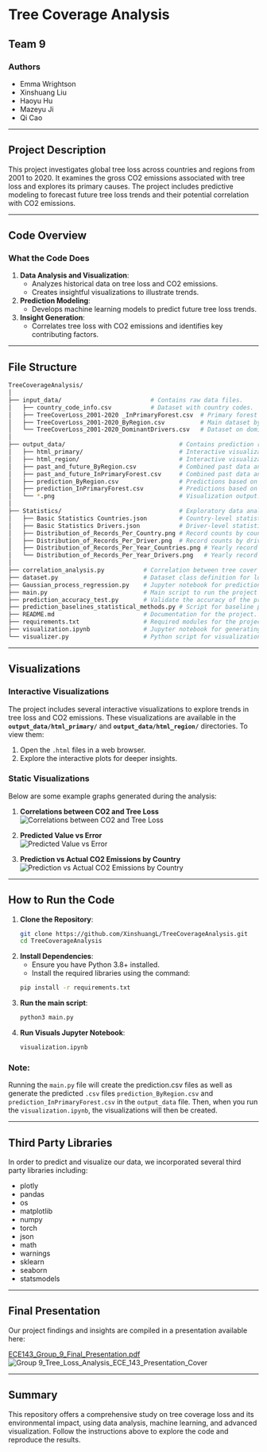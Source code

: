 # **Tree Coverage Analysis**

## **Team 9**

### **Authors**
- Emma Wrightson  
- Xinshuang Liu  
- Haoyu Hu  
- Mazeyu Ji  
- Qi Cao  

---

## **Project Description**
This project investigates global tree loss across countries and regions from 2001 to 2020. It examines the gross CO2 emissions associated with tree loss and explores its primary causes. The project includes predictive modeling to forecast future tree loss trends and their potential correlation with CO2 emissions.

---

## **Code Overview**
### What the Code Does
1. **Data Analysis and Visualization**:
   - Analyzes historical data on tree loss and CO2 emissions.
   - Creates insightful visualizations to illustrate trends.
2. **Prediction Modeling**:
   - Develops machine learning models to predict future tree loss trends.
3. **Insight Generation**:
   - Correlates tree loss with CO2 emissions and identifies key contributing factors.

---

## **File Structure**

```bash
TreeCoverageAnalysis/
│
├── input_data/                         # Contains raw data files.
│   ├── country_code_info.csv           # Dataset with country codes.
│   ├── TreeCoverLoss_2001-2020 _InPrimaryForest.csv  # Primary forest dataset.
│   ├── TreeCoverLoss_2001-2020_ByRegion.csv          # Main dataset by region.
│   └── TreeCoverLoss_2001-2020_DominantDrivers.csv   # Dataset on dominant drivers.
│
├── output_data/                                # Contains prediction results and visualizations.
│   ├── html_primary/                           # Interactive visualizations for tree cover loss and CO2.
│   ├── html_region/                            # Interactive visualizations for tree cover loss and CO2.
│   ├── past_and_future_ByRegion.csv            # Combined past data and prediction based on the main dataset.
│   ├── past_and_future_InPrimaryForest.csv     # Combined past data and prediction based on the primary forest dataset.
│   ├── prediction_ByRegion.csv                 # Predictions based on the main dataset.
│   ├── prediction_InPrimaryForest.csv          # Predictions based on the primary forest dataset.
│   └── *.png                                   # Visualization output.
│
├── Statistics/                                 # Exploratory data analysis and statistics.
│   ├── Basic Statistics Countries.json         # Country-level statistics on tree cover loss and CO2.
│   ├── Basic Statistics Drivers.json           # Driver-level statistics on tree cover loss and CO2.
│   ├── Distribution_of_Records_Per_Country.png # Record counts by country.
│   ├── Distribution_of_Records_Per_Driver.png  # Record counts by driver type.
│   ├── Distribution_of_Records_Per_Year_Countries.png # Yearly record counts by country.
│   └── Distribution_of_Records_Per_Year_Drivers.png   # Yearly record counts by driver type.
│
├── correlation_analysis.py           # Correlation between tree cover loss and CO2.
├── dataset.py                        # Dataset class definition for loading and preprocessing data.
├── Gaussian_process_regression.py    # Jupyter notebook for prediction modeling using Gaussian process regression.
├── main.py                           # Main script to run the project pipeline.
├── prediction_accuracy_test.py       # Validate the accuracy of the predicted tree cover loss.
├── prediction_baselines_statistical_methods.py # Script for baseline prediction models.
├── README.md                         # Documentation for the project.
├── requirements.txt                  # Required modules for the project.
├── visualization.ipynb               # Jupyter notebook for generating visualizations.
└── visualizer.py                     # Python script for visualization tasks.
```

---

## **Visualizations**

### **Interactive Visualizations**
The project includes several interactive visualizations to explore trends in tree loss and CO2 emissions. These visualizations are available in the **`output_data/html_primary/`** and **`output_data/html_region/`** directories. To view them:  
1. Open the `.html` files in a web browser.  
2. Explore the interactive plots for deeper insights.  

### **Static Visualizations**
Below are some example graphs generated during the analysis:  

1. **Correlations between CO2 and Tree Loss**  
   ![Correlations between CO2 and Tree Loss](output_data/linearity_testing.png)  

2. **Predicted Value vs Error**  
   ![Predicted Value vs Error](output_data/upperbound_error_analysis_for_correlationship.png)  

3. **Prediction vs Actual CO2 Emissions by Country**  
   ![Prediction vs Actual CO2 Emissions by Country](output_data/use_upperbound_correlationship_to_test_accuracy.png)  

---

## **How to Run the Code**
1. **Clone the Repository**:
   ```bash
   git clone https://github.com/XinshuangL/TreeCoverageAnalysis.git
   cd TreeCoverageAnalysis
   ```
2. **Install Dependencies**:
    - Ensure you have Python 3.8+ installed.
    - Install the required libraries using the command:
   ```bash
   pip install -r requirements.txt
   ```
3. **Run the main script**:
   ```bash
   python3 main.py
   ```
4. **Run Visuals Jupyter Notebook**:
   ```bash
   visualization.ipynb
   ```
### Note:
Running the `main.py` file will create the prediction.csv files as well as generate the predicted `.csv` files `prediction_ByRegion.csv` and `prediction_InPrimaryForest.csv` in the `output_data` file. Then, when you run the `visualization.ipynb`, the visualizations
will then be created.

---

## **Third Party Libraries**
In order to predict and visualize our data, we incorporated several third party libraries including:
- plotly
- pandas
- os
- matplotlib
- numpy
- torch
- json
- math
- warnings
- sklearn
- seaborn
- statsmodels

---

## **Final Presentation**
Our project findings and insights are compiled in a presentation available here:

[ECE143_Group_9_Final_Presentation.pdf](https://docs.google.com/presentation/d/1qYn_WN-LpJIszPvLomJdqw3qk8KqCV9Ftj36vBX77S0/edit#slide=id.g31bf258b86b_1_41)
![Group 9_Tree_Loss_Analysis_ECE_143_Presentation_Cover](output_data/Group_9_Tree_Loss_Analysis_ECE_143_Presentation_Cover.png)

---

## **Summary**
This repository offers a comprehensive study on tree coverage loss and its environmental impact, using data analysis, machine learning, and advanced visualization. Follow the instructions above to explore the code and reproduce the results.
